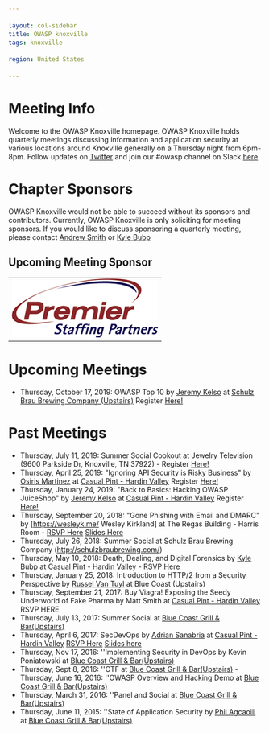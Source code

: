 ```yaml
---

layout: col-sidebar
title: OWASP knoxville
tags: knoxville

region: United States

---
```

# Meeting Info
Welcome to the OWASP Knoxville homepage.  OWASP Knoxville holds quarterly meetings discussing information and application security at various locations around Knoxville generally on a Thursday night from 6pm-8pm. Follow updates on [Twitter](https://twitter.com/OWASPKnoxville/) and join our #owasp channel on Slack  [here](https://join.slack.com/t/10-sec/shared_invite/enQtMjcwNzE2OTAyNzQzLTBmZjJkZmU3OGFiNzRlNTQwYjgxMGMwNTQzMDA0ZmQ5OGFhNTExNjlmNWZmYjIxYjc1MDkxZDg4Y2MzYTAxZGM)

# Chapter Sponsors
OWASP Knoxville would not be able to succeed without its sponsors and contributors.  Currently, OWASP Knoxville is only soliciting for meeting sponsors. If you would like to discuss sponsoring a quarterly meeting, please contact [Andrew Smith](mailto:andrew.smith@owasp.org) or [Kyle Bubp](mailto:kyle.bubp@owasp.org)

## Upcoming Meeting Sponsor
<table cellpadding="15" cellspacing="0">
<tr>
<td>
<img src="assets/images/Premier_logo.jpg">
</td
  </td>
</table>
  
# Upcoming Meetings
* Thursday, October 17, 2019: OWASP Top 10 by [Jeremy Kelso](https://twitter.com/dreadjak)  at [Schulz Brau Brewing Company (Upstairs)](http://schulzbraubrewing.com/ )  Register [Here!](https://www.eventbrite.com/e/owasp-knoxville-october-meeting-jeremy-kelso-presents-owasp-top-10-tickets-75080775621)

# Past Meetings
* Thursday, July 11, 2019: Summer Social Cookout at Jewelry Television (9600 Parkside Dr, Knoxville, TN 37922) - Register [Here!](https://www.eventbrite.com/e/owasp-summer-social-cookout-tickets-64171227870)
* Thursday, April 25, 2019: "Ignoring API Security is Risky Business" by  [Osiris Martinez](https://www.linkedin.com/in/osirisgmartinez) at [Casual Pint - Hardin Valley](http://hardin-valley.thecasualpint.com/)  Register  [Here!](https://www.eventbrite.com/e/owasp-ignoring-api-security-is-risky-business-tickets-60275208772)
* Thursday, January 24, 2019: "Back to Basics: Hacking OWASP JuiceShop" by [Jeremy Kelso](https://twitter.com/dreadjak) at [Casual Pint - Hardin Valley](http://hardin-valley.thecasualpint.com/) Register  [Here!](https://www.eventbrite.com/e/owasp-knoxville-back-to-basics-hacking-owasp-juiceshop-tickets-54143139588)
* Thursday, September 20, 2018: "Gone Phishing with Email and DMARC" by [https://wesleyk.me/ Wesley Kirkland] at The Regas Building - Harris Room - [RSVP Here](https://www.eventbrite.com/e/owasp-knoxville-gone-phishing-with-email-and-dmarc-tickets-50336131725) [Slides Here](https://www.slideshare.net/WesleyKirkland/lets-go-phishing-with-email-116378241)
* Thursday, July 26, 2018: Summer Social at Schulz Brau Brewing Company (http://schulzbraubrewing.com/) 
* Thursday, May 10, 2018: Death, Dealing, and Digital Forensics by [Kyle Bubp](https://twitter.com/kylebubp) at [Casual Pint - Hardin Valley](http://hardin-valley.thecasualpint.com/) - [RSVP Here](https://www.eventbrite.com/e/owasp-knoxville-spring-meeting-tickets-44958564276)
* Thursday, January 25, 2018: Introduction to HTTP/2 from a Security Perspective by [Russel Van Tuyl](https://twitter.com/ne0nd0g)  at Blue Coast (Upstairs)
* Thursday, September 21, 2017: Buy Viagra! Exposing the Seedy Underworld of Fake Pharma by Matt Smith at [Casual Pint - Hardin Valley](http://hardin-valley.thecasualpint.com/) RSVP HERE
* Thursday, July 13, 2017: Summer Social at [Blue Coast Grill & Bar(Upstairs)](http://www.bluecoastgrill.com/)
* Thursday, April 6, 2017: SecDevOps by [Adrian Sanabria](https://twitter.com/sawaba) at [Casual Pint - Hardin Valley](http://hardin-valley.thecasualpint.com/) [RSVP Here](https://www.eventbrite.com/e/owasp-knoxville-april-2017-secdevops-tickets-33114881502) [Slides here](https://www.slideshare.net/AdrianSanabria1/security-and-devops-overview)
* Thursday, Nov 17, 2016: ''Implementing Security in DevOps by Kevin Poniatowski at [Blue Coast Grill & Bar(Upstairs)](http://www.bluecoastgrill.com/)
* Thursday, Sept 8, 2016: ''CTF at [Blue Coast Grill & Bar(Upstairs)](http://www.bluecoastgrill.com/)
 -Thursday, June 16, 2016: ''OWASP Overview and Hacking Demo at [Blue Coast Grill & Bar(Upstairs)](http://www.bluecoastgrill.com/)
* Thursday, March 31, 2016: ''Panel and Social at [Blue Coast Grill & Bar(Upstairs)](http://www.bluecoastgrill.com/)
* Thursday, June 11, 2015: ''State of Application Security by [Phil Agcaoili](https://www.linkedin.com/in/phila) at [Blue Coast Grill & Bar(Upstairs)](http://www.bluecoastgrill.com/)
   


